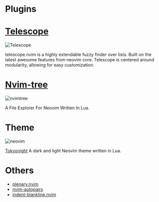 # Plugins


# [Telescope](https://github.com/nvim-telescope/telescope.nvim)

![Telescope](https://user-images.githubusercontent.com/102697831/187928686-c637fd1e-288e-4486-a3d4-575551f7ed75.png)

telescope.nvim is a highly extendable fuzzy finder over lists. Built on the latest awesome features from neovim core. Telescope is centered around modularity, allowing for easy customization.


# [Nvim-tree](https://github.com/kyazdani42/nvim-tree.lua)

![nvimtree](https://user-images.githubusercontent.com/102697831/187928392-ae677c3a-ea4d-4045-aaeb-432270d8d299.png)

A File Explorer For Neovim Written In Lua.


# Theme 

![neovim](https://user-images.githubusercontent.com/102697831/187928459-868cd551-7a6a-4e23-90f9-8b15ae4efcec.png)

[Tokyonight](https://github.com/folke/tokyonight.nvim) A dark and light Neovim theme written in Lua.


# Others

- [plenary.nvim](https://github.com/nvim-lua/plenary.nvim)
- [nvim-autopairs](https://github.com/windwp/nvim-autopairs)
- [indent-blankline.nvim](https://github.com/lukas-reineke/indent-blankline.nvim)
